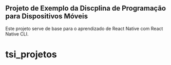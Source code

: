 ## Projeto de Exemplo da Discplina de Programação para Dispositivos Móveis

Este projeto serve de base para o aprendizado de React Native com React Native CLI.
# tsi_projetos
